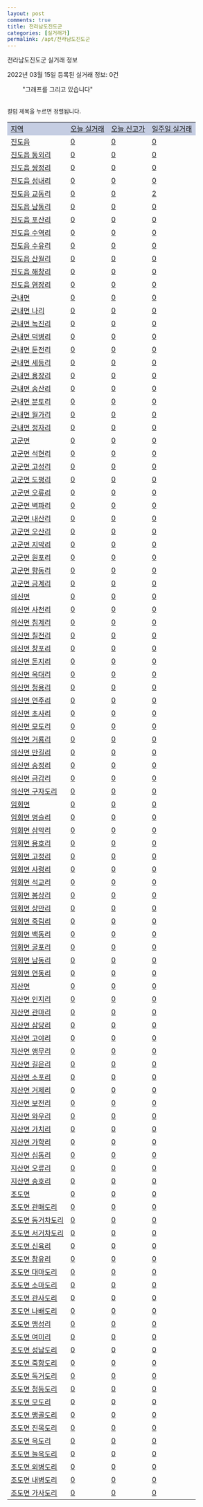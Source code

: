 ```yaml
---
layout: post
comments: true
title: 전라남도진도군
categories: [실거래가]
permalink: /apt/전라남도진도군
---
```


전라남도진도군 실거래 정보

2022년 03월 15일 등록된 실거래 정보: 0건

<!--<script async src="https://pagead2.googlesyndication.com/pagead/js/adsbygoogle.js?client=ca-pub-3485438051770037"
 crossorigin="anonymous"></script>-->

<script type="text/javascript">
  google.charts.load('current', {'packages':['corechart']});
  google.charts.setOnLoadCallback(drawChart);

  function drawChart() {
    var data = google.visualization.arrayToDataTable([['거래일', '매매', '전월세', '전매'], ['21-01', 1, 0, 0], ['21-02', 5, 1, 0], ['21-03', 5, 0, 0], ['21-04', 5, 2, 0], ['21-05', 3, 1, 0], ['21-06', 9, 1, 0], ['21-07', 3, 1, 0], ['21-08', 4, 4, 0], ['21-09', 2, 0, 0], ['21-10', 3, 1, 0], ['21-11', 4, 0, 0], ['21-12', 2, 0, 0], ['22-01', 3, 2, 0], ['22-02', 3, 11, 0]]);

    var options = {
      title: '최근 1년간 유형별 거래량 추이',
      legend: { position: 'bottom' }
    };

    setTimeout(function() {
        var chart = new google.visualization.LineChart(document.getElementById('columnchart_material'));
        chart.draw(data, (options));
        document.getElementById('loading').style.display = 'none';
        var dayLabel = (new Date()).getDay();
        if (dayLabel < 2) {
            sorttable.innerSortFunction.apply(document.getElementById('week'), []);
            sorttable.innerSortFunction.apply(document.getElementById('week'), []);        
        }
        else {
            sorttable.innerSortFunction.apply(document.getElementById('today'), []);
            sorttable.innerSortFunction.apply(document.getElementById('today'), []);
        }
    }, 200);

  }
</script>

<div id="loading" style="z-index:20; display: block; margin-left: 35px">"그래프를 그리고 있습니다"</div>
<div id="columnchart_material" style="width: 95%; margin-left: -35px; display: block"></div>
<!--<div style="width: 95%; margin-left: -35px; display: block">
      <script async src="https://pagead2.googlesyndication.com/pagead/js/adsbygoogle.js?client=ca-pub-3485438051770037"
          crossorigin="anonymous"></script>
      <ins class="adsbygoogle"
          style="display:block"
          data-ad-format="fluid"
          data-ad-layout-key="-fb+5w+4e-db+86"
          data-ad-client="ca-pub-3485438051770037"
          data-ad-slot="1827090281"></ins>
      <script>
          (adsbygoogle = window.adsbygoogle || []).push({});
      </script>
</div>-->
<br>

<font size='small' style='font-size: small;'>컬럼 제목을 누르면 정렬됩니다.</font>
<table class="sortable">
  <tr style='background-color: rgba(114, 132, 186,0.4);'>
    <td id="region"><a href="#">지역</a></td>
    <td id="today"><a href="#">오늘 실거래</a></td>
    <td id="today_new"><a href="#">오늘 신고가</a></td>
    <td id="week"><a href="#">일주일 실거래</a></td>
  </tr>

  
  <tr class="item">
    <td><a href="전라남도진도군진도읍">진도읍</a></td>
    <td><a href="전라남도진도군진도읍">0</a></td>
    <td><a href="전라남도진도군진도읍">0</a></td>
    <td><a href="전라남도진도군진도읍">0</a></td>
  </tr>
    

  <tr class="item">
    <td><a href="전라남도진도군진도읍동외리">진도읍 동외리</a></td>
    <td><a href="전라남도진도군진도읍동외리">0</a></td>
    <td><a href="전라남도진도군진도읍동외리">0</a></td>
    <td><a href="전라남도진도군진도읍동외리">0</a></td>
  </tr>
    

  <tr class="item">
    <td><a href="전라남도진도군진도읍쌍정리">진도읍 쌍정리</a></td>
    <td><a href="전라남도진도군진도읍쌍정리">0</a></td>
    <td><a href="전라남도진도군진도읍쌍정리">0</a></td>
    <td><a href="전라남도진도군진도읍쌍정리">0</a></td>
  </tr>
    

  <tr class="item">
    <td><a href="전라남도진도군진도읍성내리">진도읍 성내리</a></td>
    <td><a href="전라남도진도군진도읍성내리">0</a></td>
    <td><a href="전라남도진도군진도읍성내리">0</a></td>
    <td><a href="전라남도진도군진도읍성내리">0</a></td>
  </tr>
    

  <tr class="item">
    <td><a href="전라남도진도군진도읍교동리">진도읍 교동리</a></td>
    <td><a href="전라남도진도군진도읍교동리">0</a></td>
    <td><a href="전라남도진도군진도읍교동리">0</a></td>
    <td><a href="전라남도진도군진도읍교동리">2</a></td>
  </tr>
    

  <tr class="item">
    <td><a href="전라남도진도군진도읍남동리">진도읍 남동리</a></td>
    <td><a href="전라남도진도군진도읍남동리">0</a></td>
    <td><a href="전라남도진도군진도읍남동리">0</a></td>
    <td><a href="전라남도진도군진도읍남동리">0</a></td>
  </tr>
    

  <tr class="item">
    <td><a href="전라남도진도군진도읍포산리">진도읍 포산리</a></td>
    <td><a href="전라남도진도군진도읍포산리">0</a></td>
    <td><a href="전라남도진도군진도읍포산리">0</a></td>
    <td><a href="전라남도진도군진도읍포산리">0</a></td>
  </tr>
    

  <tr class="item">
    <td><a href="전라남도진도군진도읍수역리">진도읍 수역리</a></td>
    <td><a href="전라남도진도군진도읍수역리">0</a></td>
    <td><a href="전라남도진도군진도읍수역리">0</a></td>
    <td><a href="전라남도진도군진도읍수역리">0</a></td>
  </tr>
    

  <tr class="item">
    <td><a href="전라남도진도군진도읍수유리">진도읍 수유리</a></td>
    <td><a href="전라남도진도군진도읍수유리">0</a></td>
    <td><a href="전라남도진도군진도읍수유리">0</a></td>
    <td><a href="전라남도진도군진도읍수유리">0</a></td>
  </tr>
    

  <tr class="item">
    <td><a href="전라남도진도군진도읍산월리">진도읍 산월리</a></td>
    <td><a href="전라남도진도군진도읍산월리">0</a></td>
    <td><a href="전라남도진도군진도읍산월리">0</a></td>
    <td><a href="전라남도진도군진도읍산월리">0</a></td>
  </tr>
    

  <tr class="item">
    <td><a href="전라남도진도군진도읍해창리">진도읍 해창리</a></td>
    <td><a href="전라남도진도군진도읍해창리">0</a></td>
    <td><a href="전라남도진도군진도읍해창리">0</a></td>
    <td><a href="전라남도진도군진도읍해창리">0</a></td>
  </tr>
    

  <tr class="item">
    <td><a href="전라남도진도군진도읍염장리">진도읍 염장리</a></td>
    <td><a href="전라남도진도군진도읍염장리">0</a></td>
    <td><a href="전라남도진도군진도읍염장리">0</a></td>
    <td><a href="전라남도진도군진도읍염장리">0</a></td>
  </tr>
    

  <tr class="item">
    <td><a href="전라남도진도군군내면">군내면</a></td>
    <td><a href="전라남도진도군군내면">0</a></td>
    <td><a href="전라남도진도군군내면">0</a></td>
    <td><a href="전라남도진도군군내면">0</a></td>
  </tr>
    

  <tr class="item">
    <td><a href="전라남도진도군군내면나리">군내면 나리</a></td>
    <td><a href="전라남도진도군군내면나리">0</a></td>
    <td><a href="전라남도진도군군내면나리">0</a></td>
    <td><a href="전라남도진도군군내면나리">0</a></td>
  </tr>
    

  <tr class="item">
    <td><a href="전라남도진도군군내면녹진리">군내면 녹진리</a></td>
    <td><a href="전라남도진도군군내면녹진리">0</a></td>
    <td><a href="전라남도진도군군내면녹진리">0</a></td>
    <td><a href="전라남도진도군군내면녹진리">0</a></td>
  </tr>
    

  <tr class="item">
    <td><a href="전라남도진도군군내면덕병리">군내면 덕병리</a></td>
    <td><a href="전라남도진도군군내면덕병리">0</a></td>
    <td><a href="전라남도진도군군내면덕병리">0</a></td>
    <td><a href="전라남도진도군군내면덕병리">0</a></td>
  </tr>
    

  <tr class="item">
    <td><a href="전라남도진도군군내면둔전리">군내면 둔전리</a></td>
    <td><a href="전라남도진도군군내면둔전리">0</a></td>
    <td><a href="전라남도진도군군내면둔전리">0</a></td>
    <td><a href="전라남도진도군군내면둔전리">0</a></td>
  </tr>
    

  <tr class="item">
    <td><a href="전라남도진도군군내면세등리">군내면 세등리</a></td>
    <td><a href="전라남도진도군군내면세등리">0</a></td>
    <td><a href="전라남도진도군군내면세등리">0</a></td>
    <td><a href="전라남도진도군군내면세등리">0</a></td>
  </tr>
    

  <tr class="item">
    <td><a href="전라남도진도군군내면용장리">군내면 용장리</a></td>
    <td><a href="전라남도진도군군내면용장리">0</a></td>
    <td><a href="전라남도진도군군내면용장리">0</a></td>
    <td><a href="전라남도진도군군내면용장리">0</a></td>
  </tr>
    

  <tr class="item">
    <td><a href="전라남도진도군군내면송산리">군내면 송산리</a></td>
    <td><a href="전라남도진도군군내면송산리">0</a></td>
    <td><a href="전라남도진도군군내면송산리">0</a></td>
    <td><a href="전라남도진도군군내면송산리">0</a></td>
  </tr>
    

  <tr class="item">
    <td><a href="전라남도진도군군내면분토리">군내면 분토리</a></td>
    <td><a href="전라남도진도군군내면분토리">0</a></td>
    <td><a href="전라남도진도군군내면분토리">0</a></td>
    <td><a href="전라남도진도군군내면분토리">0</a></td>
  </tr>
    

  <tr class="item">
    <td><a href="전라남도진도군군내면월가리">군내면 월가리</a></td>
    <td><a href="전라남도진도군군내면월가리">0</a></td>
    <td><a href="전라남도진도군군내면월가리">0</a></td>
    <td><a href="전라남도진도군군내면월가리">0</a></td>
  </tr>
    

  <tr class="item">
    <td><a href="전라남도진도군군내면정자리">군내면 정자리</a></td>
    <td><a href="전라남도진도군군내면정자리">0</a></td>
    <td><a href="전라남도진도군군내면정자리">0</a></td>
    <td><a href="전라남도진도군군내면정자리">0</a></td>
  </tr>
    

  <tr class="item">
    <td><a href="전라남도진도군고군면">고군면</a></td>
    <td><a href="전라남도진도군고군면">0</a></td>
    <td><a href="전라남도진도군고군면">0</a></td>
    <td><a href="전라남도진도군고군면">0</a></td>
  </tr>
    

  <tr class="item">
    <td><a href="전라남도진도군고군면석현리">고군면 석현리</a></td>
    <td><a href="전라남도진도군고군면석현리">0</a></td>
    <td><a href="전라남도진도군고군면석현리">0</a></td>
    <td><a href="전라남도진도군고군면석현리">0</a></td>
  </tr>
    

  <tr class="item">
    <td><a href="전라남도진도군고군면고성리">고군면 고성리</a></td>
    <td><a href="전라남도진도군고군면고성리">0</a></td>
    <td><a href="전라남도진도군고군면고성리">0</a></td>
    <td><a href="전라남도진도군고군면고성리">0</a></td>
  </tr>
    

  <tr class="item">
    <td><a href="전라남도진도군고군면도평리">고군면 도평리</a></td>
    <td><a href="전라남도진도군고군면도평리">0</a></td>
    <td><a href="전라남도진도군고군면도평리">0</a></td>
    <td><a href="전라남도진도군고군면도평리">0</a></td>
  </tr>
    

  <tr class="item">
    <td><a href="전라남도진도군고군면오류리">고군면 오류리</a></td>
    <td><a href="전라남도진도군고군면오류리">0</a></td>
    <td><a href="전라남도진도군고군면오류리">0</a></td>
    <td><a href="전라남도진도군고군면오류리">0</a></td>
  </tr>
    

  <tr class="item">
    <td><a href="전라남도진도군고군면벽파리">고군면 벽파리</a></td>
    <td><a href="전라남도진도군고군면벽파리">0</a></td>
    <td><a href="전라남도진도군고군면벽파리">0</a></td>
    <td><a href="전라남도진도군고군면벽파리">0</a></td>
  </tr>
    

  <tr class="item">
    <td><a href="전라남도진도군고군면내산리">고군면 내산리</a></td>
    <td><a href="전라남도진도군고군면내산리">0</a></td>
    <td><a href="전라남도진도군고군면내산리">0</a></td>
    <td><a href="전라남도진도군고군면내산리">0</a></td>
  </tr>
    

  <tr class="item">
    <td><a href="전라남도진도군고군면오산리">고군면 오산리</a></td>
    <td><a href="전라남도진도군고군면오산리">0</a></td>
    <td><a href="전라남도진도군고군면오산리">0</a></td>
    <td><a href="전라남도진도군고군면오산리">0</a></td>
  </tr>
    

  <tr class="item">
    <td><a href="전라남도진도군고군면지막리">고군면 지막리</a></td>
    <td><a href="전라남도진도군고군면지막리">0</a></td>
    <td><a href="전라남도진도군고군면지막리">0</a></td>
    <td><a href="전라남도진도군고군면지막리">0</a></td>
  </tr>
    

  <tr class="item">
    <td><a href="전라남도진도군고군면원포리">고군면 원포리</a></td>
    <td><a href="전라남도진도군고군면원포리">0</a></td>
    <td><a href="전라남도진도군고군면원포리">0</a></td>
    <td><a href="전라남도진도군고군면원포리">0</a></td>
  </tr>
    

  <tr class="item">
    <td><a href="전라남도진도군고군면향동리">고군면 향동리</a></td>
    <td><a href="전라남도진도군고군면향동리">0</a></td>
    <td><a href="전라남도진도군고군면향동리">0</a></td>
    <td><a href="전라남도진도군고군면향동리">0</a></td>
  </tr>
    

  <tr class="item">
    <td><a href="전라남도진도군고군면금계리">고군면 금계리</a></td>
    <td><a href="전라남도진도군고군면금계리">0</a></td>
    <td><a href="전라남도진도군고군면금계리">0</a></td>
    <td><a href="전라남도진도군고군면금계리">0</a></td>
  </tr>
    

  <tr class="item">
    <td><a href="전라남도진도군의신면">의신면</a></td>
    <td><a href="전라남도진도군의신면">0</a></td>
    <td><a href="전라남도진도군의신면">0</a></td>
    <td><a href="전라남도진도군의신면">0</a></td>
  </tr>
    

  <tr class="item">
    <td><a href="전라남도진도군의신면사천리">의신면 사천리</a></td>
    <td><a href="전라남도진도군의신면사천리">0</a></td>
    <td><a href="전라남도진도군의신면사천리">0</a></td>
    <td><a href="전라남도진도군의신면사천리">0</a></td>
  </tr>
    

  <tr class="item">
    <td><a href="전라남도진도군의신면침계리">의신면 침계리</a></td>
    <td><a href="전라남도진도군의신면침계리">0</a></td>
    <td><a href="전라남도진도군의신면침계리">0</a></td>
    <td><a href="전라남도진도군의신면침계리">0</a></td>
  </tr>
    

  <tr class="item">
    <td><a href="전라남도진도군의신면칠전리">의신면 칠전리</a></td>
    <td><a href="전라남도진도군의신면칠전리">0</a></td>
    <td><a href="전라남도진도군의신면칠전리">0</a></td>
    <td><a href="전라남도진도군의신면칠전리">0</a></td>
  </tr>
    

  <tr class="item">
    <td><a href="전라남도진도군의신면창포리">의신면 창포리</a></td>
    <td><a href="전라남도진도군의신면창포리">0</a></td>
    <td><a href="전라남도진도군의신면창포리">0</a></td>
    <td><a href="전라남도진도군의신면창포리">0</a></td>
  </tr>
    

  <tr class="item">
    <td><a href="전라남도진도군의신면돈지리">의신면 돈지리</a></td>
    <td><a href="전라남도진도군의신면돈지리">0</a></td>
    <td><a href="전라남도진도군의신면돈지리">0</a></td>
    <td><a href="전라남도진도군의신면돈지리">0</a></td>
  </tr>
    

  <tr class="item">
    <td><a href="전라남도진도군의신면옥대리">의신면 옥대리</a></td>
    <td><a href="전라남도진도군의신면옥대리">0</a></td>
    <td><a href="전라남도진도군의신면옥대리">0</a></td>
    <td><a href="전라남도진도군의신면옥대리">0</a></td>
  </tr>
    

  <tr class="item">
    <td><a href="전라남도진도군의신면청용리">의신면 청용리</a></td>
    <td><a href="전라남도진도군의신면청용리">0</a></td>
    <td><a href="전라남도진도군의신면청용리">0</a></td>
    <td><a href="전라남도진도군의신면청용리">0</a></td>
  </tr>
    

  <tr class="item">
    <td><a href="전라남도진도군의신면연주리">의신면 연주리</a></td>
    <td><a href="전라남도진도군의신면연주리">0</a></td>
    <td><a href="전라남도진도군의신면연주리">0</a></td>
    <td><a href="전라남도진도군의신면연주리">0</a></td>
  </tr>
    

  <tr class="item">
    <td><a href="전라남도진도군의신면초사리">의신면 초사리</a></td>
    <td><a href="전라남도진도군의신면초사리">0</a></td>
    <td><a href="전라남도진도군의신면초사리">0</a></td>
    <td><a href="전라남도진도군의신면초사리">0</a></td>
  </tr>
    

  <tr class="item">
    <td><a href="전라남도진도군의신면모도리">의신면 모도리</a></td>
    <td><a href="전라남도진도군의신면모도리">0</a></td>
    <td><a href="전라남도진도군의신면모도리">0</a></td>
    <td><a href="전라남도진도군의신면모도리">0</a></td>
  </tr>
    

  <tr class="item">
    <td><a href="전라남도진도군의신면거룡리">의신면 거룡리</a></td>
    <td><a href="전라남도진도군의신면거룡리">0</a></td>
    <td><a href="전라남도진도군의신면거룡리">0</a></td>
    <td><a href="전라남도진도군의신면거룡리">0</a></td>
  </tr>
    

  <tr class="item">
    <td><a href="전라남도진도군의신면만길리">의신면 만길리</a></td>
    <td><a href="전라남도진도군의신면만길리">0</a></td>
    <td><a href="전라남도진도군의신면만길리">0</a></td>
    <td><a href="전라남도진도군의신면만길리">0</a></td>
  </tr>
    

  <tr class="item">
    <td><a href="전라남도진도군의신면송정리">의신면 송정리</a></td>
    <td><a href="전라남도진도군의신면송정리">0</a></td>
    <td><a href="전라남도진도군의신면송정리">0</a></td>
    <td><a href="전라남도진도군의신면송정리">0</a></td>
  </tr>
    

  <tr class="item">
    <td><a href="전라남도진도군의신면금갑리">의신면 금갑리</a></td>
    <td><a href="전라남도진도군의신면금갑리">0</a></td>
    <td><a href="전라남도진도군의신면금갑리">0</a></td>
    <td><a href="전라남도진도군의신면금갑리">0</a></td>
  </tr>
    

  <tr class="item">
    <td><a href="전라남도진도군의신면구자도리">의신면 구자도리</a></td>
    <td><a href="전라남도진도군의신면구자도리">0</a></td>
    <td><a href="전라남도진도군의신면구자도리">0</a></td>
    <td><a href="전라남도진도군의신면구자도리">0</a></td>
  </tr>
    

  <tr class="item">
    <td><a href="전라남도진도군임회면">임회면</a></td>
    <td><a href="전라남도진도군임회면">0</a></td>
    <td><a href="전라남도진도군임회면">0</a></td>
    <td><a href="전라남도진도군임회면">0</a></td>
  </tr>
    

  <tr class="item">
    <td><a href="전라남도진도군임회면명슬리">임회면 명슬리</a></td>
    <td><a href="전라남도진도군임회면명슬리">0</a></td>
    <td><a href="전라남도진도군임회면명슬리">0</a></td>
    <td><a href="전라남도진도군임회면명슬리">0</a></td>
  </tr>
    

  <tr class="item">
    <td><a href="전라남도진도군임회면삼막리">임회면 삼막리</a></td>
    <td><a href="전라남도진도군임회면삼막리">0</a></td>
    <td><a href="전라남도진도군임회면삼막리">0</a></td>
    <td><a href="전라남도진도군임회면삼막리">0</a></td>
  </tr>
    

  <tr class="item">
    <td><a href="전라남도진도군임회면용호리">임회면 용호리</a></td>
    <td><a href="전라남도진도군임회면용호리">0</a></td>
    <td><a href="전라남도진도군임회면용호리">0</a></td>
    <td><a href="전라남도진도군임회면용호리">0</a></td>
  </tr>
    

  <tr class="item">
    <td><a href="전라남도진도군임회면고정리">임회면 고정리</a></td>
    <td><a href="전라남도진도군임회면고정리">0</a></td>
    <td><a href="전라남도진도군임회면고정리">0</a></td>
    <td><a href="전라남도진도군임회면고정리">0</a></td>
  </tr>
    

  <tr class="item">
    <td><a href="전라남도진도군임회면사령리">임회면 사령리</a></td>
    <td><a href="전라남도진도군임회면사령리">0</a></td>
    <td><a href="전라남도진도군임회면사령리">0</a></td>
    <td><a href="전라남도진도군임회면사령리">0</a></td>
  </tr>
    

  <tr class="item">
    <td><a href="전라남도진도군임회면석교리">임회면 석교리</a></td>
    <td><a href="전라남도진도군임회면석교리">0</a></td>
    <td><a href="전라남도진도군임회면석교리">0</a></td>
    <td><a href="전라남도진도군임회면석교리">0</a></td>
  </tr>
    

  <tr class="item">
    <td><a href="전라남도진도군임회면봉상리">임회면 봉상리</a></td>
    <td><a href="전라남도진도군임회면봉상리">0</a></td>
    <td><a href="전라남도진도군임회면봉상리">0</a></td>
    <td><a href="전라남도진도군임회면봉상리">0</a></td>
  </tr>
    

  <tr class="item">
    <td><a href="전라남도진도군임회면상만리">임회면 상만리</a></td>
    <td><a href="전라남도진도군임회면상만리">0</a></td>
    <td><a href="전라남도진도군임회면상만리">0</a></td>
    <td><a href="전라남도진도군임회면상만리">0</a></td>
  </tr>
    

  <tr class="item">
    <td><a href="전라남도진도군임회면죽림리">임회면 죽림리</a></td>
    <td><a href="전라남도진도군임회면죽림리">0</a></td>
    <td><a href="전라남도진도군임회면죽림리">0</a></td>
    <td><a href="전라남도진도군임회면죽림리">0</a></td>
  </tr>
    

  <tr class="item">
    <td><a href="전라남도진도군임회면백동리">임회면 백동리</a></td>
    <td><a href="전라남도진도군임회면백동리">0</a></td>
    <td><a href="전라남도진도군임회면백동리">0</a></td>
    <td><a href="전라남도진도군임회면백동리">0</a></td>
  </tr>
    

  <tr class="item">
    <td><a href="전라남도진도군임회면굴포리">임회면 굴포리</a></td>
    <td><a href="전라남도진도군임회면굴포리">0</a></td>
    <td><a href="전라남도진도군임회면굴포리">0</a></td>
    <td><a href="전라남도진도군임회면굴포리">0</a></td>
  </tr>
    

  <tr class="item">
    <td><a href="전라남도진도군임회면남동리">임회면 남동리</a></td>
    <td><a href="전라남도진도군임회면남동리">0</a></td>
    <td><a href="전라남도진도군임회면남동리">0</a></td>
    <td><a href="전라남도진도군임회면남동리">0</a></td>
  </tr>
    

  <tr class="item">
    <td><a href="전라남도진도군임회면연동리">임회면 연동리</a></td>
    <td><a href="전라남도진도군임회면연동리">0</a></td>
    <td><a href="전라남도진도군임회면연동리">0</a></td>
    <td><a href="전라남도진도군임회면연동리">0</a></td>
  </tr>
    

  <tr class="item">
    <td><a href="전라남도진도군지산면">지산면</a></td>
    <td><a href="전라남도진도군지산면">0</a></td>
    <td><a href="전라남도진도군지산면">0</a></td>
    <td><a href="전라남도진도군지산면">0</a></td>
  </tr>
    

  <tr class="item">
    <td><a href="전라남도진도군지산면인지리">지산면 인지리</a></td>
    <td><a href="전라남도진도군지산면인지리">0</a></td>
    <td><a href="전라남도진도군지산면인지리">0</a></td>
    <td><a href="전라남도진도군지산면인지리">0</a></td>
  </tr>
    

  <tr class="item">
    <td><a href="전라남도진도군지산면관마리">지산면 관마리</a></td>
    <td><a href="전라남도진도군지산면관마리">0</a></td>
    <td><a href="전라남도진도군지산면관마리">0</a></td>
    <td><a href="전라남도진도군지산면관마리">0</a></td>
  </tr>
    

  <tr class="item">
    <td><a href="전라남도진도군지산면삼당리">지산면 삼당리</a></td>
    <td><a href="전라남도진도군지산면삼당리">0</a></td>
    <td><a href="전라남도진도군지산면삼당리">0</a></td>
    <td><a href="전라남도진도군지산면삼당리">0</a></td>
  </tr>
    

  <tr class="item">
    <td><a href="전라남도진도군지산면고야리">지산면 고야리</a></td>
    <td><a href="전라남도진도군지산면고야리">0</a></td>
    <td><a href="전라남도진도군지산면고야리">0</a></td>
    <td><a href="전라남도진도군지산면고야리">0</a></td>
  </tr>
    

  <tr class="item">
    <td><a href="전라남도진도군지산면앵무리">지산면 앵무리</a></td>
    <td><a href="전라남도진도군지산면앵무리">0</a></td>
    <td><a href="전라남도진도군지산면앵무리">0</a></td>
    <td><a href="전라남도진도군지산면앵무리">0</a></td>
  </tr>
    

  <tr class="item">
    <td><a href="전라남도진도군지산면길은리">지산면 길은리</a></td>
    <td><a href="전라남도진도군지산면길은리">0</a></td>
    <td><a href="전라남도진도군지산면길은리">0</a></td>
    <td><a href="전라남도진도군지산면길은리">0</a></td>
  </tr>
    

  <tr class="item">
    <td><a href="전라남도진도군지산면소포리">지산면 소포리</a></td>
    <td><a href="전라남도진도군지산면소포리">0</a></td>
    <td><a href="전라남도진도군지산면소포리">0</a></td>
    <td><a href="전라남도진도군지산면소포리">0</a></td>
  </tr>
    

  <tr class="item">
    <td><a href="전라남도진도군지산면거제리">지산면 거제리</a></td>
    <td><a href="전라남도진도군지산면거제리">0</a></td>
    <td><a href="전라남도진도군지산면거제리">0</a></td>
    <td><a href="전라남도진도군지산면거제리">0</a></td>
  </tr>
    

  <tr class="item">
    <td><a href="전라남도진도군지산면보전리">지산면 보전리</a></td>
    <td><a href="전라남도진도군지산면보전리">0</a></td>
    <td><a href="전라남도진도군지산면보전리">0</a></td>
    <td><a href="전라남도진도군지산면보전리">0</a></td>
  </tr>
    

  <tr class="item">
    <td><a href="전라남도진도군지산면와우리">지산면 와우리</a></td>
    <td><a href="전라남도진도군지산면와우리">0</a></td>
    <td><a href="전라남도진도군지산면와우리">0</a></td>
    <td><a href="전라남도진도군지산면와우리">0</a></td>
  </tr>
    

  <tr class="item">
    <td><a href="전라남도진도군지산면가치리">지산면 가치리</a></td>
    <td><a href="전라남도진도군지산면가치리">0</a></td>
    <td><a href="전라남도진도군지산면가치리">0</a></td>
    <td><a href="전라남도진도군지산면가치리">0</a></td>
  </tr>
    

  <tr class="item">
    <td><a href="전라남도진도군지산면가학리">지산면 가학리</a></td>
    <td><a href="전라남도진도군지산면가학리">0</a></td>
    <td><a href="전라남도진도군지산면가학리">0</a></td>
    <td><a href="전라남도진도군지산면가학리">0</a></td>
  </tr>
    

  <tr class="item">
    <td><a href="전라남도진도군지산면심동리">지산면 심동리</a></td>
    <td><a href="전라남도진도군지산면심동리">0</a></td>
    <td><a href="전라남도진도군지산면심동리">0</a></td>
    <td><a href="전라남도진도군지산면심동리">0</a></td>
  </tr>
    

  <tr class="item">
    <td><a href="전라남도진도군지산면오류리">지산면 오류리</a></td>
    <td><a href="전라남도진도군지산면오류리">0</a></td>
    <td><a href="전라남도진도군지산면오류리">0</a></td>
    <td><a href="전라남도진도군지산면오류리">0</a></td>
  </tr>
    

  <tr class="item">
    <td><a href="전라남도진도군지산면송호리">지산면 송호리</a></td>
    <td><a href="전라남도진도군지산면송호리">0</a></td>
    <td><a href="전라남도진도군지산면송호리">0</a></td>
    <td><a href="전라남도진도군지산면송호리">0</a></td>
  </tr>
    

  <tr class="item">
    <td><a href="전라남도진도군조도면">조도면</a></td>
    <td><a href="전라남도진도군조도면">0</a></td>
    <td><a href="전라남도진도군조도면">0</a></td>
    <td><a href="전라남도진도군조도면">0</a></td>
  </tr>
    

  <tr class="item">
    <td><a href="전라남도진도군조도면관매도리">조도면 관매도리</a></td>
    <td><a href="전라남도진도군조도면관매도리">0</a></td>
    <td><a href="전라남도진도군조도면관매도리">0</a></td>
    <td><a href="전라남도진도군조도면관매도리">0</a></td>
  </tr>
    

  <tr class="item">
    <td><a href="전라남도진도군조도면동거차도리">조도면 동거차도리</a></td>
    <td><a href="전라남도진도군조도면동거차도리">0</a></td>
    <td><a href="전라남도진도군조도면동거차도리">0</a></td>
    <td><a href="전라남도진도군조도면동거차도리">0</a></td>
  </tr>
    

  <tr class="item">
    <td><a href="전라남도진도군조도면서거차도리">조도면 서거차도리</a></td>
    <td><a href="전라남도진도군조도면서거차도리">0</a></td>
    <td><a href="전라남도진도군조도면서거차도리">0</a></td>
    <td><a href="전라남도진도군조도면서거차도리">0</a></td>
  </tr>
    

  <tr class="item">
    <td><a href="전라남도진도군조도면신육리">조도면 신육리</a></td>
    <td><a href="전라남도진도군조도면신육리">0</a></td>
    <td><a href="전라남도진도군조도면신육리">0</a></td>
    <td><a href="전라남도진도군조도면신육리">0</a></td>
  </tr>
    

  <tr class="item">
    <td><a href="전라남도진도군조도면창유리">조도면 창유리</a></td>
    <td><a href="전라남도진도군조도면창유리">0</a></td>
    <td><a href="전라남도진도군조도면창유리">0</a></td>
    <td><a href="전라남도진도군조도면창유리">0</a></td>
  </tr>
    

  <tr class="item">
    <td><a href="전라남도진도군조도면대마도리">조도면 대마도리</a></td>
    <td><a href="전라남도진도군조도면대마도리">0</a></td>
    <td><a href="전라남도진도군조도면대마도리">0</a></td>
    <td><a href="전라남도진도군조도면대마도리">0</a></td>
  </tr>
    

  <tr class="item">
    <td><a href="전라남도진도군조도면소마도리">조도면 소마도리</a></td>
    <td><a href="전라남도진도군조도면소마도리">0</a></td>
    <td><a href="전라남도진도군조도면소마도리">0</a></td>
    <td><a href="전라남도진도군조도면소마도리">0</a></td>
  </tr>
    

  <tr class="item">
    <td><a href="전라남도진도군조도면관사도리">조도면 관사도리</a></td>
    <td><a href="전라남도진도군조도면관사도리">0</a></td>
    <td><a href="전라남도진도군조도면관사도리">0</a></td>
    <td><a href="전라남도진도군조도면관사도리">0</a></td>
  </tr>
    

  <tr class="item">
    <td><a href="전라남도진도군조도면나배도리">조도면 나배도리</a></td>
    <td><a href="전라남도진도군조도면나배도리">0</a></td>
    <td><a href="전라남도진도군조도면나배도리">0</a></td>
    <td><a href="전라남도진도군조도면나배도리">0</a></td>
  </tr>
    

  <tr class="item">
    <td><a href="전라남도진도군조도면맹성리">조도면 맹성리</a></td>
    <td><a href="전라남도진도군조도면맹성리">0</a></td>
    <td><a href="전라남도진도군조도면맹성리">0</a></td>
    <td><a href="전라남도진도군조도면맹성리">0</a></td>
  </tr>
    

  <tr class="item">
    <td><a href="전라남도진도군조도면여미리">조도면 여미리</a></td>
    <td><a href="전라남도진도군조도면여미리">0</a></td>
    <td><a href="전라남도진도군조도면여미리">0</a></td>
    <td><a href="전라남도진도군조도면여미리">0</a></td>
  </tr>
    

  <tr class="item">
    <td><a href="전라남도진도군조도면성남도리">조도면 성남도리</a></td>
    <td><a href="전라남도진도군조도면성남도리">0</a></td>
    <td><a href="전라남도진도군조도면성남도리">0</a></td>
    <td><a href="전라남도진도군조도면성남도리">0</a></td>
  </tr>
    

  <tr class="item">
    <td><a href="전라남도진도군조도면죽항도리">조도면 죽항도리</a></td>
    <td><a href="전라남도진도군조도면죽항도리">0</a></td>
    <td><a href="전라남도진도군조도면죽항도리">0</a></td>
    <td><a href="전라남도진도군조도면죽항도리">0</a></td>
  </tr>
    

  <tr class="item">
    <td><a href="전라남도진도군조도면독거도리">조도면 독거도리</a></td>
    <td><a href="전라남도진도군조도면독거도리">0</a></td>
    <td><a href="전라남도진도군조도면독거도리">0</a></td>
    <td><a href="전라남도진도군조도면독거도리">0</a></td>
  </tr>
    

  <tr class="item">
    <td><a href="전라남도진도군조도면청등도리">조도면 청등도리</a></td>
    <td><a href="전라남도진도군조도면청등도리">0</a></td>
    <td><a href="전라남도진도군조도면청등도리">0</a></td>
    <td><a href="전라남도진도군조도면청등도리">0</a></td>
  </tr>
    

  <tr class="item">
    <td><a href="전라남도진도군조도면모도리">조도면 모도리</a></td>
    <td><a href="전라남도진도군조도면모도리">0</a></td>
    <td><a href="전라남도진도군조도면모도리">0</a></td>
    <td><a href="전라남도진도군조도면모도리">0</a></td>
  </tr>
    

  <tr class="item">
    <td><a href="전라남도진도군조도면맹골도리">조도면 맹골도리</a></td>
    <td><a href="전라남도진도군조도면맹골도리">0</a></td>
    <td><a href="전라남도진도군조도면맹골도리">0</a></td>
    <td><a href="전라남도진도군조도면맹골도리">0</a></td>
  </tr>
    

  <tr class="item">
    <td><a href="전라남도진도군조도면진목도리">조도면 진목도리</a></td>
    <td><a href="전라남도진도군조도면진목도리">0</a></td>
    <td><a href="전라남도진도군조도면진목도리">0</a></td>
    <td><a href="전라남도진도군조도면진목도리">0</a></td>
  </tr>
    

  <tr class="item">
    <td><a href="전라남도진도군조도면옥도리">조도면 옥도리</a></td>
    <td><a href="전라남도진도군조도면옥도리">0</a></td>
    <td><a href="전라남도진도군조도면옥도리">0</a></td>
    <td><a href="전라남도진도군조도면옥도리">0</a></td>
  </tr>
    

  <tr class="item">
    <td><a href="전라남도진도군조도면눌옥도리">조도면 눌옥도리</a></td>
    <td><a href="전라남도진도군조도면눌옥도리">0</a></td>
    <td><a href="전라남도진도군조도면눌옥도리">0</a></td>
    <td><a href="전라남도진도군조도면눌옥도리">0</a></td>
  </tr>
    

  <tr class="item">
    <td><a href="전라남도진도군조도면외병도리">조도면 외병도리</a></td>
    <td><a href="전라남도진도군조도면외병도리">0</a></td>
    <td><a href="전라남도진도군조도면외병도리">0</a></td>
    <td><a href="전라남도진도군조도면외병도리">0</a></td>
  </tr>
    

  <tr class="item">
    <td><a href="전라남도진도군조도면내병도리">조도면 내병도리</a></td>
    <td><a href="전라남도진도군조도면내병도리">0</a></td>
    <td><a href="전라남도진도군조도면내병도리">0</a></td>
    <td><a href="전라남도진도군조도면내병도리">0</a></td>
  </tr>
    

  <tr class="item">
    <td><a href="전라남도진도군조도면가사도리">조도면 가사도리</a></td>
    <td><a href="전라남도진도군조도면가사도리">0</a></td>
    <td><a href="전라남도진도군조도면가사도리">0</a></td>
    <td><a href="전라남도진도군조도면가사도리">0</a></td>
  </tr>
    


</table>


    